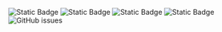![Static Badge](https://img.shields.io/badge/blacklists-60-000000) ![Static Badge](https://img.shields.io/badge/blacklisted-2662635-cc0000) ![Static Badge](https://img.shields.io/badge/whitelisted-2245-00CC00) ![Static Badge](https://img.shields.io/badge/streaming_blacklist-28107-000000) ![GitHub issues](https://img.shields.io/github/issues/fabriziosalmi/blacklists)
